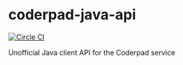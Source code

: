 # coderpad-java-api
[![Circle CI](https://circleci.com/gh/skidder/coderpad-java-api.svg?style=svg&circle-token=63342339d98aaad16a0ecce990ee8f90e1268658)](https://circleci.com/gh/skidder/coderpad-java-api)

Unofficial Java client API for the Coderpad service
